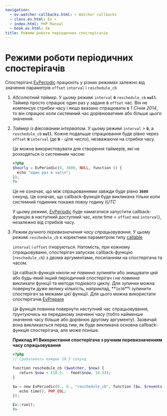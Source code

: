```yaml
---
navigation:
  - ev.watcher-callbacks.html: « Watcher callbacks
  - class.ev.html: Ev »
  - index.html: PHP Manual
  - book.ev.html: Єв
title: Режими роботи періодичних спостерігачів
---
```

# Режими роботи періодичних спостерігачів

Спостерігачі [EvPeriodic](class.evperiodic.html) працюють у різних режимах залежно від значення параметрів `offset` `interval` і `reschedule_cb`

1.  *Абсолютний таймер*. У цьому режимі `interval` **`0`** `reschedule_cb` **`null`**. Таймер просто спрацює один раз у задане в `offset` час. Він не компенсує стрибки часу і якщо вказано спрацювати в *1 Січня 2014*, то він спрацює коли системний час дорівнюватиме або більше цього значення.
    
2.  *Таймер із фіксованим інтервалом*. У цьому режимі `interval` > **`0`**, а `reschedule_cb` **`null`**. Кожне подальше спрацювання буде рівно через `offset` **`N`** `interval` (де **`N`** - ціле число), незважаючи на стрибки часу.
    
    Це можна використовувати для створення таймерів, які не розходяться із системним часом:
    
    ```php
    <?php
    $hourly = EvPeriodic(0, 3600, NULL, function () {
      echo "один раз в час\n";
    });
    ?>
    ```
    
    Це не означає, що між спрацюваннями завжди буде рівно **`3600`** секунд. Це означає, що callback-функція буде викликана тільки коли системний годинник покаже повну годину (*UTC*
    
    У цьому режимі, [EvPeriodic](class.evperiodic.html) буде намагатися запустити callback-функцію в наступний доступний час, коли time = `offset` `mod` `interval`), незалежно від стрибків часу.
    
3.  *Режим ручного перевизначення часу спрацьовування*. У цьому режимі `reschedule_cb` є коректним параметром типу [callable](language.types.callable.html)
    
    `interval` і `offset` ігноруються. Натомість, при кожному спрацьовуванні, спостерігач запускає callback-функцію (`reschedule_cb`) з двома аргументами, посиланням на спостерігача та часом.
    
    Ця callback-функція ніколи *не повинна* зупиняти або знищувати цей або будь-який інший періодичний спостерігач і *не повинна* викликати функції та методи подієвого циклу. Для зупинки можна повернути дуже велику кількість, наприклад, \*\*`1e30`\*\*і зупинити спостерігач за межами цієї функції. Для цього можна використати спостерігачів [EvPrepare](class.evprepare.html)
    
    Ця функція повинна повернути наступний час спрацьовування, ґрунтуючись на переданому значенні часу (тобто найменше значення часу більше або дорівнює другому аргументу). Зазвичай вона викликається перед тим, як буде викликана основна callback-функція спостерігача, але може пізніше.
    
    **Приклад #1 Використання спостерігача з ручним перевизначенням часу спрацьовування**
    
    ```php
    <?php
    // Срабатывать каждые 10.5 секунд
    
    function reschedule_cb ($watcher, $now) {
       return $now + (10.5. - fmod($now, 10.5));
    }
    
    $w = new EvPeriodic(0., 0., "reschedule_cb", function ($w, $revents) {
       echo time(), PHP_EOL;
    });
    
    Ev::run();
    ?>
    ```
